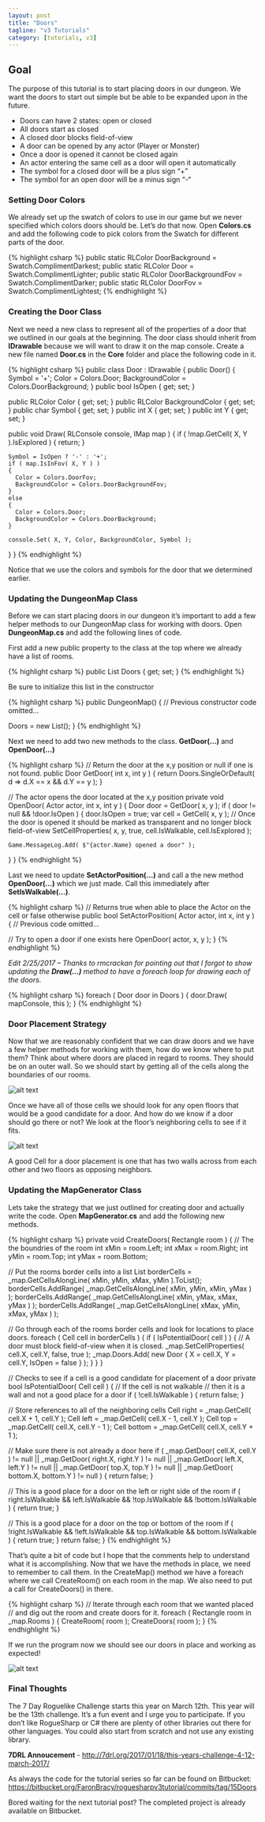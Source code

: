 ```yaml
---
layout: post
title: "Doors"
tagline: "v3 Tutorials"
category: [tutorials, v3]
---
```

## Goal

The purpose of this tutorial is to start placing doors in our dungeon. We want the doors to start out simple but be able to be expanded upon in the future.

* Doors can have 2 states: open or closed
* All doors start as closed
* A closed door blocks field-of-view
* A door can be opened by any actor (Player or Monster)
* Once a door is opened it cannot be closed again
* An actor entering the same cell as a door will open it automatically
* The symbol for a closed door will be a plus sign “+”
* The symbol for an open door will be a minus sign “-“

### Setting Door Colors

We already set up the swatch of colors to use in our game but we never specified which colors doors should be. Let’s do that now. Open **Colors.cs** and add the following code to pick colors from the Swatch for different parts of the door.

{% highlight csharp %}
public static RLColor DoorBackground = Swatch.ComplimentDarkest;
public static RLColor Door = Swatch.ComplimentLighter;
public static RLColor DoorBackgroundFov = Swatch.ComplimentDarker;
public static RLColor DoorFov = Swatch.ComplimentLightest;
{% endhighlight %}

### Creating the Door Class

Next we need a new class to represent all of the properties of a door that we outlined in our goals at the beginning. The door class should inherit from **IDrawable** because we will want to draw it on the map console. Create a new file named **Door.cs** in the **Core** folder and place the following code in it.

{% highlight csharp %}
public class Door : IDrawable
{
  public Door()
  {
    Symbol = '+';
    Color = Colors.Door;
    BackgroundColor = Colors.DoorBackground;
  }
  public bool IsOpen { get; set; }

  public RLColor Color { get; set; }
  public RLColor BackgroundColor { get; set; }
  public char Symbol { get; set; }
  public int X { get; set; }
  public int Y { get; set; }

  public void Draw( RLConsole console, IMap map )
  {
    if ( !map.GetCell( X, Y ).IsExplored )
    {
      return;
    }

    Symbol = IsOpen ? '-' : '+';
    if ( map.IsInFov( X, Y ) )
    {
      Color = Colors.DoorFov;
      BackgroundColor = Colors.DoorBackgroundFov;
    }
    else
    {
      Color = Colors.Door;
      BackgroundColor = Colors.DoorBackground;
    }

    console.Set( X, Y, Color, BackgroundColor, Symbol );
  }
}
{% endhighlight %}

Notice that we use the colors and symbols for the door that we determined earlier.

### Updating the DungeonMap Class

Before we can start placing doors in our dungeon it’s important to add a few helper methods to our DungeonMap class for working with doors. Open **DungeonMap.cs** and add the following lines of code.

First add a new public property to the class at the top where we already have a list of rooms.

{% highlight csharp %}
public List<Door> Doors { get; set; }
{% endhighlight %}

Be sure to initialize this list in the constructor

{% highlight csharp %}
public DungeonMap()
{
  // Previous constructor code omitted...

  Doors = new List<Door>();
}
{% endhighlight %}

Next we need to add two new methods to the class. **GetDoor(…)** and **OpenDoor(…)**

{% highlight csharp %}
// Return the door at the x,y position or null if one is not found.
public Door GetDoor( int x, int y )
{
  return Doors.SingleOrDefault( d => d.X == x && d.Y == y );
}

// The actor opens the door located at the x,y position
private void OpenDoor( Actor actor, int x, int y )
{
  Door door = GetDoor( x, y );
  if ( door != null && !door.IsOpen )
  {
    door.IsOpen = true;
    var cell = GetCell( x, y );
    // Once the door is opened it should be marked as transparent and no longer block field-of-view
    SetCellProperties( x, y, true, cell.IsWalkable, cell.IsExplored );

    Game.MessageLog.Add( $"{actor.Name} opened a door" );
  }
}
{% endhighlight %}

Last we need to update **SetActorPosition(…)** and call a the new method **OpenDoor(…)** which we just made. Call this immediately after **SetIsWalkable(…)**.

{% highlight csharp %}
// Returns true when able to place the Actor on the cell or false otherwise
public bool SetActorPosition( Actor actor, int x, int y )
{
  // Previous code omitted...

  // Try to open a door if one exists here
  OpenDoor( actor, x, y );
}
{% endhighlight %}

_Edit 2/25/2017 – Thanks to rmcrackan for pointing out that I forgot to show updating the **Draw(…)** method to have a foreach loop for drawing each of the doors._

{% highlight csharp %}
foreach ( Door door in Doors )
{
  door.Draw( mapConsole, this );
}
{% endhighlight %}

### Door Placement Strategy

Now that we are reasonably confident that we can draw doors and we have a few helper methods for working with them, how do we know where to put them? Think about where doors are placed in regard to rooms. They should be on an outer wall. So we should start by getting all of the cells along the boundaries of our rooms.

![alt text](/img/doorstrategy1.png "Image illustrating concept of checking room boundries to aid in door placement")

Once we have all of those cells we should look for any open floors that would be a good candidate for a door. And how do we know if a door should go there or not? We look at the floor’s neighboring cells to see if it fits.

![alt text](/img/doorstrategy2.png "Image illustrating concept of checking neighboring cells to aid in door placement")

A good Cell for a door placement is one that has two walls across from each other and two floors as opposing neighbors.

### Updating the MapGenerator Class

Lets take the strategy that we just outlined for creating door and actually write the code. Open **MapGenerator.cs** and add the following new methods.

{% highlight csharp %}
private void CreateDoors( Rectangle room )
{
  // The the boundries of the room
  int xMin = room.Left;
  int xMax = room.Right;
  int yMin = room.Top;
  int yMax = room.Bottom;

  // Put the rooms border cells into a list
  List<Cell> borderCells = _map.GetCellsAlongLine( xMin, yMin, xMax, yMin ).ToList();
  borderCells.AddRange( _map.GetCellsAlongLine( xMin, yMin, xMin, yMax ) );
  borderCells.AddRange( _map.GetCellsAlongLine( xMin, yMax, xMax, yMax ) );
  borderCells.AddRange( _map.GetCellsAlongLine( xMax, yMin, xMax, yMax ) );

  // Go through each of the rooms border cells and look for locations to place doors.
  foreach ( Cell cell in borderCells )
  {
    if ( IsPotentialDoor( cell ) )
    {
      // A door must block field-of-view when it is closed.
      _map.SetCellProperties( cell.X, cell.Y, false, true );
      _map.Doors.Add( new Door
      {
        X = cell.X,
        Y = cell.Y,
        IsOpen = false
      } );
    }
  }
}

// Checks to see if a cell is a good candidate for placement of a door
private bool IsPotentialDoor( Cell cell )
{
  // If the cell is not walkable
  // then it is a wall and not a good place for a door
  if ( !cell.IsWalkable )
  {
    return false;
  }

  // Store references to all of the neighboring cells
  Cell right = _map.GetCell( cell.X + 1, cell.Y );
  Cell left = _map.GetCell( cell.X - 1, cell.Y );
  Cell top = _map.GetCell( cell.X, cell.Y - 1 );
  Cell bottom = _map.GetCell( cell.X, cell.Y + 1 );

  // Make sure there is not already a door here
  if ( _map.GetDoor( cell.X, cell.Y ) != null ||
      _map.GetDoor( right.X, right.Y ) != null ||
      _map.GetDoor( left.X, left.Y ) != null ||
      _map.GetDoor( top.X, top.Y ) != null ||
      _map.GetDoor( bottom.X, bottom.Y ) != null )
  {
    return false;
  }

  // This is a good place for a door on the left or right side of the room
  if ( right.IsWalkable && left.IsWalkable && !top.IsWalkable && !bottom.IsWalkable )
  {
    return true;
  }

  // This is a good place for a door on the top or bottom of the room
  if ( !right.IsWalkable && !left.IsWalkable && top.IsWalkable && bottom.IsWalkable )
  {
    return true;
  }
  return false;
}
{% endhighlight %}

That’s quite a bit of code but I hope that the comments help to understand what it is accomplishing. Now that we have the methods in place, we need to remember to call them. In the CreateMap() method we have a foreach where we call CreateRoom() on each room in the map. We also need to put a call for CreateDoors() in there.

{% highlight csharp %}
// Iterate through each room that we wanted placed
// and dig out the room and create doors for it.
foreach ( Rectangle room in _map.Rooms )
{
  CreateRoom( room );
  CreateDoors( room );
}
{% endhighlight %}

If we run the program now we should see our doors in place and working as expected!

![alt text](/img/openingdoors.gif "Animation demonstrating doors opening in-game")

### Final Thoughts

The 7 Day Roguelike Challenge starts this year on March 12th. This year will be the 13th challenge. It’s a fun event and I urge you to participate. If you don’t like RogueSharp or C# there are plenty of other libraries out there for other languages. You could also start from scratch and not use any existing library.

**7DRL Annoucement** - http://7drl.org/2017/01/18/this-years-challenge-4-12-march-2017/

As always the code for the tutorial series so far can be found on Bitbucket:
https://bitbucket.org/FaronBracy/roguesharpv3tutorial/commits/tag/15Doors

Bored waiting for the next tutorial post? The completed project is already available on Bitbucket.
